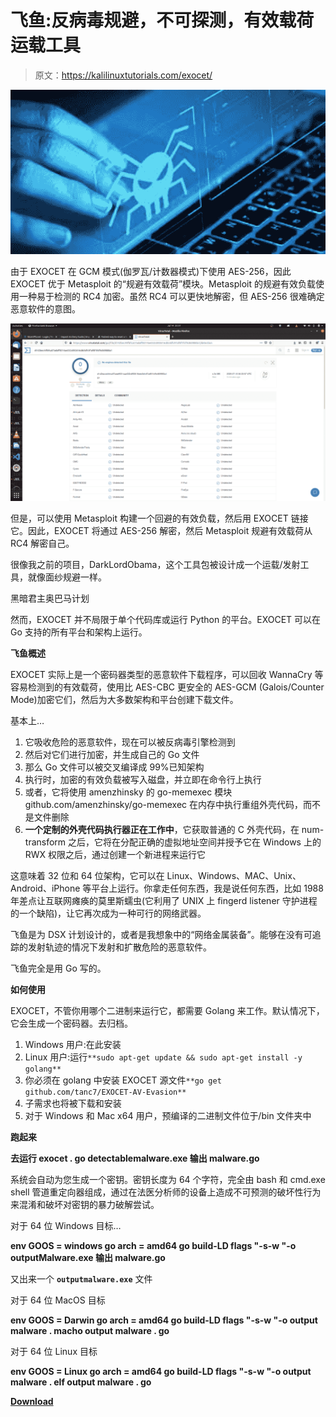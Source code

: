 # 飞鱼:反病毒规避，不可探测，有效载荷运载工具

> 原文：<https://kalilinuxtutorials.com/exocet/>

[![](img/b0d0adba1c92aed6468bab95267c0386.png)](https://blogger.googleusercontent.com/img/a/AVvXsEj18Y6FddSTTa3NJBiLhkIWgtU60mfwb6Ihmqlnh2p70T94p-dtRfpjRAeTZp5rNfAJLTAOgcn9wfjMEotHto9cgKfweKQoRZWxnjJv2MAFWa5wtUj10qZLLitBhSh2nb56UTJ_Fj67bYvG-fd2DZWSyCxiXgDeLzb8ZxkruLgTSE3ZdUDmw-7CTk6P=s728)

由于 EXOCET 在 GCM 模式(伽罗瓦/计数器模式)下使用 AES-256，因此 EXOCET 优于 Metasploit 的“规避有效载荷”模块。Metasploit 的规避有效负载使用一种易于检测的 RC4 加密。虽然 RC4 可以更快地解密，但 AES-256 很难确定恶意软件的意图。

![](img/2881cb6927e19e628c30e59e8c71244d.png)

但是，可以使用 Metasploit 构建一个回避的有效负载，然后用 EXOCET 链接它。因此，EXOCET 将通过 AES-256 解密，然后 Metasploit 规避有效载荷从 RC4 解密自己。

很像我之前的项目，DarkLordObama，这个工具包被设计成一个运载/发射工具，就像面纱规避一样。

黑暗君主奥巴马计划

然而，EXOCET 并不局限于单个代码库或运行 Python 的平台。EXOCET 可以在 Go 支持的所有平台和架构上运行。

**飞鱼概述**

EXOCET 实际上是一个密码器类型的恶意软件下载程序，可以回收 WannaCry 等容易检测到的有效载荷，使用比 AES-CBC 更安全的 AES-GCM (Galois/Counter Mode)加密它们，然后为大多数架构和平台创建下载文件。

基本上…

1.  它吸收危险的恶意软件，现在可以被反病毒引擎检测到
2.  然后对它们进行加密，并生成自己的 Go 文件
3.  那么 Go 文件可以被交叉编译成 99%已知架构
4.  执行时，加密的有效负载被写入磁盘，并立即在命令行上执行
5.  或者，它将使用 amenzhinsky 的 go-memexec 模块 github.com/amenzhinsky/go-memexec 在内存中执行重组外壳代码，而不是文件删除
6.  **一个定制的外壳代码执行器正在工作中**，它获取普通的 C 外壳代码，在 num-transform 之后，它将在分配正确的虚拟地址空间并授予它在 Windows 上的 RWX 权限之后，通过创建一个新进程来运行它

这意味着 32 位和 64 位架构，它可以在 Linux、Windows、MAC、Unix、Android、iPhone 等平台上运行。你拿走任何东西，我是说任何东西，比如 1988 年差点让互联网瘫痪的莫里斯蠕虫(它利用了 UNIX 上 fingerd listener 守护进程的一个缺陷)，让它再次成为一种可行的网络武器。

飞鱼是为 DSX 计划设计的，或者是我想象中的“网络金属装备”。能够在没有可追踪的发射轨迹的情况下发射和扩散危险的恶意软件。

飞鱼完全是用 Go 写的。

**如何使用**

EXOCET，不管你用哪个二进制来运行它，都需要 Golang 来工作。默认情况下，它会生成一个密码器。去归档。

1.  Windows 用户:在此安装
2.  Linux 用户:运行`**sudo apt-get update && sudo apt-get install -y golang**`
3.  你必须在 golang 中安装 EXOCET 源文件`**go get github.com/tanc7/EXOCET-AV-Evasion**`
4.  子需求也将被下载和安装
5.  对于 Windows 和 Mac x64 用户，预编译的二进制文件位于/bin 文件夹中

**跑起来**

**去运行 exocet . go detectablemalware.exe 输出 malware.go**

系统会自动为您生成一个密钥。密钥长度为 64 个字符，完全由 bash 和 cmd.exe shell 管道重定向器组成，通过在法医分析师的设备上造成不可预测的破坏性行为来混淆和破坏对密钥的暴力破解尝试。

对于 64 位 Windows 目标…

**env GOOS = windows go arch = amd64 go build-LD flags "-s-w "-o outputMalware.exe 输出 malware.go**

又出来一个 **`outputmalware.exe`** 文件

对于 64 位 MacOS 目标

**env GOOS = Darwin go arch = amd64 go build-LD flags "-s-w "-o output malware . macho output malware . go**

对于 64 位 Linux 目标

**env GOOS = Linux go arch = amd64 go build-LD flags "-s-w "-o output malware . elf output malware . go**

[**Download**](https://github.com/tanc7/EXOCET-AV-Evasion)